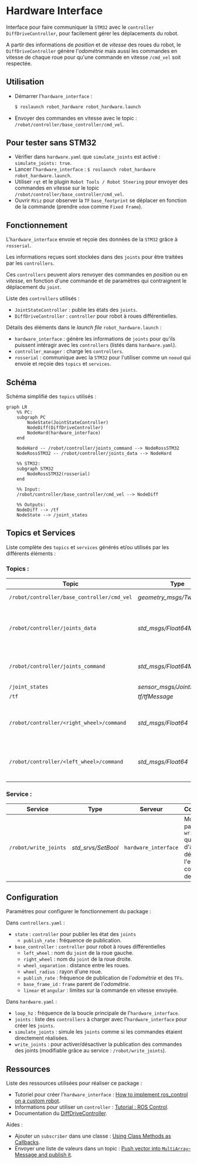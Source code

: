 # Hardware Interface

Interface pour faire communiquer la `STM32` avec le `controller` `DiffDriveController`, pour facilement gérer les déplacements du robot.

A partir des informations de *position* et de *vitesse* des roues du robot, le `DiffDriveController` génère l'*odométrie* mais aussi les commandes en vitesse de chaque roue pour qu'une commande en vitesse `/cmd_vel` soit respectée.


## Utilisation

- Démarrer l'`hardware_interface` :
  ```sh
  $ roslaunch robot_hardware robot_hardware.launch
  ```

- Envoyer des commandes en vitesse avec le topic : `/robot/controller/base_controller/cmd_vel`.


## Pour tester sans STM32

- Vérifier dans `hardware.yaml` que `simulate_joints` est activé : `simulate_joints: true`.
- Lancer l'`hardware_interface` : `$ roslaunch robot_hardware robot_hardware.launch`.
- Utiliser `rqt` et le plugin `Robot Tools / Robot Steering` pour envoyer des commandes en vitesse sur le topic `/robot/controller/base_controller/cmd_vel`.
- Ouvrir `RViz` pour observer la `TF` `base_footprint` se déplacer en fonction de la commande (prendre `odom` comme `Fixed Frame`).


## Fonctionnement

L'`hardware_interface` envoie et reçoie des données de la `STM32` grâce à `rosserial`.

Les informations reçues sont stockées dans des `joints` pour être traitées par les `controllers`.

Ces `controllers` peuvent alors renvoyer des commandes en *position* ou en *vitesse*, en fonction d'une commande et de paramètres qui contraignent le déplacement du `joint`.

Liste des `controllers` utilisés :
- `JointStateController` : publie les états des `joints`.
- `DiffDriveController` : `controller` pour robot à roues différentielles.

Détails des éléments dans le *launch file* `robot_hardware.launch` :
- `hardware_interface` : génère les informations de `joints` pour qu'ils puissent intéragir avec les `controllers` (listés dans `hardware.yaml`).
- `controller_manager` : charge les `controllers`.
- `rosserial` : communique avec la `STM32` pour l'utiliser comme un `noeud` qui envoie et reçoie des `topics` et `services`.


## Schéma

Schéma simplifié des `topics` utilisés :
```mermaid
graph LR
    %% PC:
    subgraph PC
        NodeState(JointStateController)
        NodeDiff(DiffDriveController)
        NodeHard(hardware_interface)
    end

    NodeHard -- /robot/controller/joints_command --> NodeRossSTM32
    NodeRossSTM32 -- /robot/controller/joints_data --> NodeHard

    %% STM32:
    subgraph STM32
        NodeRossSTM32(rosserial)
    end

    %% Input:
    /robot/controller/base_controller/cmd_vel --> NodeDiff

    %% Outputs:
    NodeDiff --> /tf
    NodeState --> /joint_states
```

## Topics et Services

Liste complète des `topics` et `services` générés et/ou utilisés par les différents éléments :

### Topics :

| Topic                                      | Type                         | Publisher                 | Subscriber                | Commentaire
| ------                                     | ------                       | ------                    | ----                      | ----
| `/robot/controller/base_controller/cmd_vel`| *geometry_msgs/Twist*        |                           | `DiffDriveController`     | Commande en vitesse à réaliser.
| `/robot/controller/joints_data`            | *std_msgs/Float64MultiArray* | `STM32` (par `rosserial`) | `hardware_interface`      | Informations des `joints` (*position*, *vitesse* et *effort* dans une liste : `[p0, v0, e0, p1, ...]`).
| `/robot/controller/joints_command`         | *std_msgs/Float64MultiArray* | `hardware_interface`      | `STM32` (par `rosserial`) | Commandes de tous les `joints` (liste : `[c0, c1, ...]`).
| `/joint_states`                            | *sensor_msgs/JointState*     | `JointStateController`    |                           | Etats des `joints`.
| `/tf`                                      | *tf/tfMessage*               | `DiffDriveController`     |                           | `TFs` des `joints`.
|                                            |                              |                           |                           |
| `/robot/controller/<right_wheel>/command`  | *std_msgs/Float64*           | `hardware_interface`      | | Commande du moteur droit (`<right_wheel>` : `joint` dans `base_controller`).
| `/robot/controller/<left_wheel>/command`   | *std_msgs/Float64*           | `hardware_interface`      | | Commande du moteur droit (`<right_wheel>` : `joint` dans `base_controller`).


### Service :

| Service               | Type                | Serveur              | Commentaire
| ------                | ------              | ------               | ------
| `/robot/write_joints` | *std_srvs/SetBool*  | `hardware_interface` | Modifie le paramètre `write_joints` qui permet d'activer ou désactiver l'envoi des commandes des joints.

  
## Configuration

Paramètres pour configurer le fonctionnement du package :

Dans `controllers.yaml` :
- `state` : `controller` pour publier les état des `joints`
  - `publish_rate` : fréquence de publication.
- `base_controller` : `controller` pour robot à roues différentielles
  - `left_wheel` : nom du `joint` de la roue gauche.
  - `right_wheel` : nom du `joint` de la roue droite.
  - `wheel_separation` : distance entre les roues.
  - `wheel_radius` : rayon d'une roue.
  - `publish_rate` : fréquence de publication de l'*odométrie* et des `TFs`.
  - `base_frame_id` : `frame` parent de l'*odométrie*.
  - `linear` et `angular` : limites sur la commande en vitesse envoyée.

Dans `hardware.yaml` :
- `loop_hz` : fréquence de la boucle principale de l'`hardware_interface`.
- `joints` : liste des `controllers` à charger avec l'`hardware_interface` pour créer les `joints`.
- `simulate_joints` : simule les `joints` comme si les commandes étaient directement réalisées.
- `write_joints` : pour activer/désactiver la publication des commandes des joints (modifiable grâce au service : `/robot/write_joints`).


## Ressources

Liste des ressources utilisées pour réaliser ce package :
- Tutoriel pour créer l'`hardware_interface` : [How to implement ros_control on a custom robot](https://slaterobots.com/blog/5abd8a1ed4442a651de5cb5b/how-to-implement-ros_control-on-a-custom-robot).
- Informations pour utiliser un `controller` : [Tutorial : ROS Control](http://gazebosim.org/tutorials/?tut=ros_control).
- Documentation du [DiffDriveController](http://wiki.ros.org/diff_drive_controller).

Aides :
- Ajouter un `subscriber` dans une classe : [Using Class Methods as Callbacks](http://wiki.ros.org/roscpp_tutorials/Tutorials/UsingClassMethodsAsCallbacks).
- Envoyer une liste de valeurs dans un topic : [Push vector into `MultiArray`-Message and publish it](https://answers.ros.org/question/226726/push-vector-into-multiarray-message-and-publish-it/).

